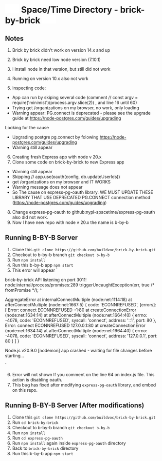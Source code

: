 # <img src="bricks.gif"/> Space/Time Directory - brick-by-brick <img src="bricks.gif"/>

## Notes

1. Brick by brick didn't work on version 14.x and up
2. Brick by brick need low node version (7.10.1)
3. I install node in that version, but still did not work
4. Running on version 10.x also not work

5. Inspecting code:
- App can run by skiping several code (comment // const argv = require('minimist')(process.argv.slice(2)) , and line 16 until 60)
- Trying get /organizations on my browser, no work, only loading
- Warning appear: PG.connect is deprecated - please see the upgrade guide at https://node-postgres.com/guides/upgrading

Looking for the cause
- Upgrading postgre pg.connect by folowing https://node-postgres.com/guides/upgrading
- Warning still appear

6. Creating fresh Express app with node v 20.x
7. Clone some code on brick-by-brick to new Express app
- Warning still appear
- Skipping // app.use(oauth(config, db.updateUserIds))
- get /organizations on my browser and IT WORKS
- Warning message does not appear
- So The cause on express-pg-oauth library. WE MUST UPDATE THESE LIBRARY THAT USE DEPRECATED PG.CONNECT connection method (https://node-postgres.com/guides/upgrading)

8. Change express-pg-oauth to github:nypl-spacetime/express-pg-oauth also did not work.
9. Now I have new repo with node v 20.x the name is b-by-b

## Running B-BY-B Server
1. Clone this `git clone https://github.com/buildvoc/brick-by-brick.git`
2. Checkout to b-by-b branch `git checkout b-by-b`
3. Run `npm install`
4. Run this b-by-b app `npm start`
5. This error will appear 
`

brick-by-brick API listening on port 3011!
node:internal/process/promises:289
            triggerUncaughtException(err, true /* fromPromise */);
            ^

AggregateError
    at internalConnectMultiple (node:net:1114:18)
    at afterConnectMultiple (node:net:1667:5) {
  code: 'ECONNREFUSED',
  [errors]: [
    Error: connect ECONNREFUSED ::1:80
        at createConnectionError (node:net:1634:14)
        at afterConnectMultiple (node:net:1664:40) {
      errno: -4078,
      code: 'ECONNREFUSED',
      syscall: 'connect',
      address: '::1',
      port: 80
    },
    Error: connect ECONNREFUSED 127.0.0.1:80
        at createConnectionError (node:net:1634:14)
        at afterConnectMultiple (node:net:1664:40) {
      errno: -4078,
      code: 'ECONNREFUSED',
      syscall: 'connect',
      address: '127.0.0.1',
      port: 80
    }
  ]
}

Node.js v20.9.0
[nodemon] app crashed - waiting for file changes before starting...

`

6. Error will not shown If you comment on the line 64 on index.js file. This action is disabling oauth.
7. This bug has fixed after modifying `express-pg-oauth` library, and embed on this repo.

## Running B-BY-B Server (After modifications)
1. Clone this `git clone https://github.com/buildvoc/brick-by-brick.git`
2. Run `cd brick-by-brick`
3. Checkout to b-by-b branch `git checkout b-by-b`
4. Run `npm install`
5. Run `cd express-pg-oauth`
6. Run `npm install` again inside `express-pg-oauth` directory
7. Back to `brick-by-brick` directory
8. Run this b-by-b app `npm start`